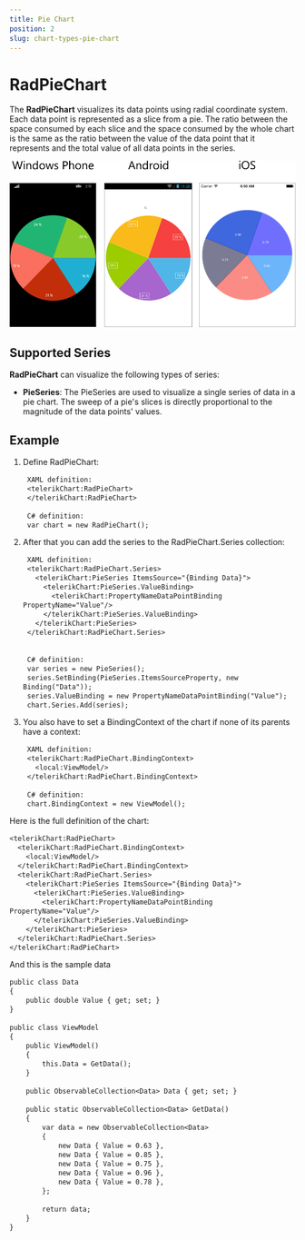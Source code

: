 ```yaml
---
title: Pie Chart
position: 2
slug: chart-types-pie-chart
---
```

# RadPieChart #
The **RadPieChart**  visualizes its data points using radial coordinate system. Each data point is represented as a slice from a pie. The ratio between the space consumed by each slice and the space consumed by the whole chart is the same as the ratio between the value of the data point that it represents and the total value of all data points in the series.

![Pie Chart](/images/controls/chart/types/pie-chart-example.png)
## Supported Series ##
**RadPieChart** can visualize the following types of series:

- **PieSeries**: The PieSeries are used to visualize a single series of data in a pie chart. The sweep of a pie's slices is directly proportional to the magnitude of the data points' values.
## Example ##
1. Define RadPieChart:  
	
		XAML definition:
		<telerikChart:RadPieChart>
		</telerikChart:RadPieChart>

		C# definition:
		var chart = new RadPieChart();

1. After that you can add the series to the RadPieChart.Series collection:

		XAML definition:
		<telerikChart:RadPieChart.Series>
		  <telerikChart:PieSeries ItemsSource="{Binding Data}">
		    <telerikChart:PieSeries.ValueBinding>
		      <telerikChart:PropertyNameDataPointBinding PropertyName="Value"/>
		    </telerikChart:PieSeries.ValueBinding>
		  </telerikChart:PieSeries>
		</telerikChart:RadPieChart.Series>


		C# definition:
		var series = new PieSeries();
		series.SetBinding(PieSeries.ItemsSourceProperty, new Binding("Data"));
		series.ValueBinding = new PropertyNameDataPointBinding("Value");
		chart.Series.Add(series);
1. You also have to set a BindingContext of the chart if none of its parents have a context:
 
		XAML definition:
		<telerikChart:RadPieChart.BindingContext>
		  <local:ViewModel/>
		</telerikChart:RadPieChart.BindingContext>

		C# definition:
		chart.BindingContext = new ViewModel();

Here is the full definition of the chart:

	<telerikChart:RadPieChart>
	  <telerikChart:RadPieChart.BindingContext>
	    <local:ViewModel/>
	  </telerikChart:RadPieChart.BindingContext>
	  <telerikChart:RadPieChart.Series>
	    <telerikChart:PieSeries ItemsSource="{Binding Data}">
	      <telerikChart:PieSeries.ValueBinding>
	        <telerikChart:PropertyNameDataPointBinding PropertyName="Value"/>
	      </telerikChart:PieSeries.ValueBinding>
	    </telerikChart:PieSeries>
	  </telerikChart:RadPieChart.Series>
	</telerikChart:RadPieChart>

And this is the sample data

	public class Data
	{		
	    public double Value { get; set; }
	}

	public class ViewModel
	{
	    public ViewModel()
	    {
	        this.Data = GetData();
	    }
	
	    public ObservableCollection<Data> Data { get; set; }
	
	    public static ObservableCollection<Data> GetData()
	    {
	        var data = new ObservableCollection<Data>
	        {
	            new Data { Value = 0.63 },
	            new Data { Value = 0.85 },
	            new Data { Value = 0.75 },
	            new Data { Value = 0.96 },
	            new Data { Value = 0.78 },
	        };
	
	        return data;
	    }
	}
